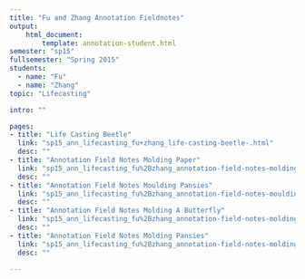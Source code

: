 ```yaml
---
title: "Fu and Zhang Annotation Fieldnotes"
output:
    html_document:
        template: annotation-student.html
semester: "sp15"
fullsemester: "Spring 2015"
students:
  - name: "Fu"
  - name: "Zhang"
topic: "Lifecasting"

intro: ""

pages:
- title: "Life Casting Beetle"
  link: "sp15_ann_lifecasting_fu+zhang_life-casting-beetle-.html"
  desc: ""
- title: "Annotation Field Notes Molding Paper"
  link: "sp15_ann_lifecasting_fu%2Bzhang_annotation-field-notes-molding-paper.html"
  desc: ""
- title: "Annotation Field Notes Moulding Pansies"
  link: "sp15_ann_lifecasting_fu%2Bzhang_annotation-field-notes-moulding-pansies-.html"
  desc: ""
- title: "Annotation Field Notes Molding A Butterfly"
  link: "sp15_ann_lifecasting_fu%2Bzhang_annotation-field-notes-molding-a-butterfly.html"
  desc: ""
- title: "Annotation Field Notes Molding Pansies"
  link: "sp15_ann_lifecasting_fu%2Bzhang_annotation-field-notes-molding-pansies.html"
  desc: ""

---
```


